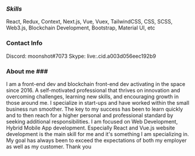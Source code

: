 
### **_Skills_**
React, Redux, Context, Next.js, Vue, Vuex, TailwindCSS, CSS, SCSS, Web3.js, Blockchain Development, Bootstrap, Material UI, etc

### Contact Info ###
Discord: moonshot#7073
Skype: live:.cid.a003d056eec192b9

### About me ###<br />
I am a front-end dev and blockchain front-end  dev activating in the space since 2016.
A self-motivated professional that thrives on innovation and overcoming challenges, learning new skills, and encouraging growth in those around me. I specialize in start-ups and have worked within the small business run smoother.
The key to my success has been to learn quickly and to then reach for a higher personal and professional standard by seeking additional responsibilities.
I am focused on Web Development, Hybrid Mobile App development.
Especially React and Vue.js website development is the main skill for me and it's something I am specializing in.
My goal has always been to exceed the expectations of both my employer as well as my customer.
Thank you

